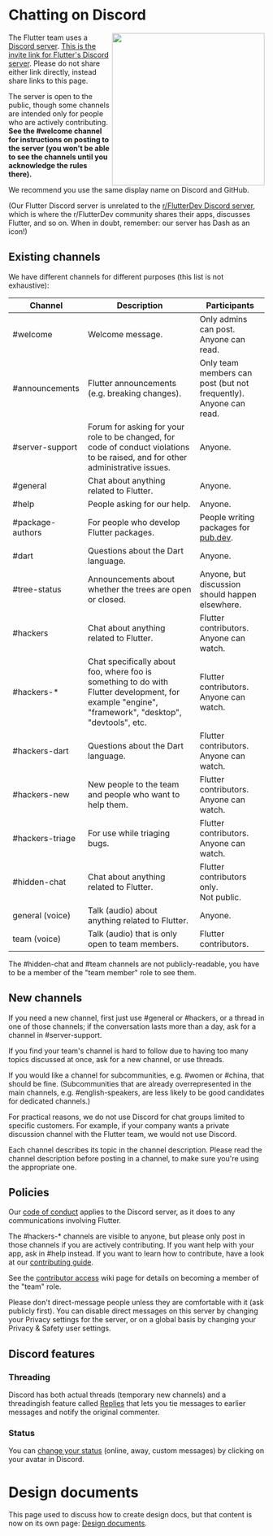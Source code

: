 # Chatting on Discord

<img src="https://github.com/flutter/flutter/assets/551196/1381071b-e482-4e07-b096-60e9219d3ff7" width=300 align=right alt="">

The Flutter team uses a [Discord server](https://discord.com/channels/608014603317936148). [This is the invite link for Flutter's Discord server](https://discord.gg/ht477J5PyH). Please do not share either link directly, instead share links to this page.

The server is open to the public, though some channels are intended only for people who are actively contributing. **See the #welcome channel for instructions on posting to the server (you won't be able to see the channels until you acknowledge the rules there).**

We recommend you use the same display name on Discord and GitHub.

(Our Flutter Discord server is unrelated to the [r/FlutterDev Discord server](https://www.reddit.com/r/FlutterDev/), which is where the r/FlutterDev community shares their apps, discusses Flutter, and so on. When in doubt, remember: our server has Dash as an icon!)

## Existing channels

We have different channels for different purposes (this list is not exhaustive):

| Channel | Description | Participants |
| - | - | - |
| #welcome | Welcome message. | Only admins can post.<br>Anyone can read.
| #announcements | Flutter announcements (e.g. breaking changes). | Only team members can post (but not frequently).<br>Anyone can read.
| #server-support | Forum for asking for your role to be changed, for code of conduct violations to be raised, and for other administrative issues. | Anyone.
| #general | Chat about anything related to Flutter. | Anyone.
| #help | People asking for our help. | Anyone.
| #package-authors | For people who develop Flutter packages. | People writing packages for [pub.dev](https://pub.dev/).
| #dart | Questions about the Dart language. | Anyone.
| #tree-status | Announcements about whether the trees are open or closed. | Anyone, but discussion should happen elsewhere.
| #hackers | Chat about anything related to Flutter. | Flutter contributors.<br>Anyone can watch.
| #hackers-* | Chat specifically about foo, where foo is something to do with Flutter development, for example "engine", "framework", "desktop", "devtools", etc. | Flutter contributors.<br>Anyone can watch.
| #hackers-dart | Questions about the Dart language. | Flutter contributors.<br>Anyone can watch.
| #hackers-new | New people to the team and people who want to help them. | Flutter contributors.<br>Anyone can watch.
| #hackers-triage | For use while triaging bugs. | Flutter contributors.<br>Anyone can watch.
| #hidden-chat | Chat about anything related to Flutter. | Flutter contributors only.<br>Not public.
| general (voice) | Talk (audio) about anything related to Flutter. | Anyone.
| team (voice) | Talk (audio) that is only open to team members. | Flutter contributors.

The #hidden-chat and #team channels are not publicly-readable, you have to be a member of the "team member" role to see them.

## New channels

If you need a new channel, first just use #general or #hackers, or a thread in one of those channels; if the conversation lasts more than a day, ask for a channel in #server-support.

If you find your team's channel is hard to follow due to having too many topics discussed at once, ask for a new channel, or use threads.

If you would like a channel for subcommunities, e.g. #women or #china, that should be fine. (Subcommunities that are already overrepresented in the main channels, e.g. #english-speakers, are less likely to be good candidates for dedicated channels.)

For practical reasons, we do not use Discord for chat groups limited to specific customers. For example, if your company wants a private discussion channel with the Flutter team, we would not use Discord.

Each channel describes its topic in the channel description. Please read the channel description before posting in a channel, to make sure you're using the appropriate one.

## Policies

Our [code of conduct](https://github.com/flutter/flutter/blob/main/CODE_OF_CONDUCT.md) applies to the Discord server, as it does to any communications involving Flutter.

The #hackers-* channels are visible to anyone, but please only post in those channels if you are actively contributing. If you want help with your app, ask in #help instead. If you want to learn how to contribute, have a look at our [contributing guide](https://github.com/flutter/flutter/blob/main/CONTRIBUTING.md).

See the [contributor access](Contributor-access.md) wiki page for details on becoming a member of the "team" role.

Please don't direct-message people unless they are comfortable with it (ask publicly first).
You can disable direct messages on this server by changing your Privacy settings for the server, or on a global basis by changing your Privacy & Safety user settings.

## Discord features

### Threading

Discord has both actual threads (temporary new channels) and a threadingish feature called [Replies](https://support.discord.com/hc/en-us/articles/360057382374-Replies-FAQ) that lets you tie messages to earlier messages and notify the original commenter.

### Status

You can [change your status](https://support.discord.com/hc/en-us/articles/360035407531-Custom-Status) (online, away, custom messages) by clicking on your avatar in Discord.


# Design documents

This page used to discuss how to create design docs, but that content is now on its own page: [Design documents](Design-Documents.md).